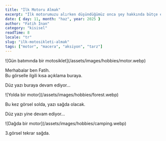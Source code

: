 ```yaml
---
title: "İlk Motoru Almak"
excerpt: "İlk motorumuzu alırken düşündüğümüz onca şey hakkında bütçe ekonomi tarz meseleleri..."
date: { day: 11, month: "haz", year: 2025 }
author: "Fatih İnan"
category: "kisisel"
readTime: 8
locale: "tr"
slug: "ilk-motosikleti-almak"
tags: ["motor", "macera", "aksiyon", "tarz"]
---
```


<split-right>
![Gün batımında bir motosiklet](/assets/images/hobbies/motor.webp)

Merhabalar ben Fatih.  
Bu görselle ilgili kısa açıklama buraya.
</split-right>

Düz yazı buraya devam ediyor...

<split-left>
![Yolda bir motor](/assets/images/hobbies/forest.webp)

Bu kez görsel solda, yazı sağda olacak.
</split-left>

Düz yazı yine devam ediyor...

<split-right>
![Dağda bir motor](/assets/images/hobbies/camping.webp)

3.görsel tekrar sağda.
</split-right>
